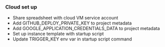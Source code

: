 ### Cloud set up

 - Share spreadsheet with cloud VM service account
 - Add GITHUB_DEPLOY_PRIVATE_KEY to project metadata
 - Add GOOGLE_APPLICATION_CREDENTIALS_DATA to project metadata
 - Set up instance template with startup script
 - Update TRIGGER_KEY env var in startup script command
